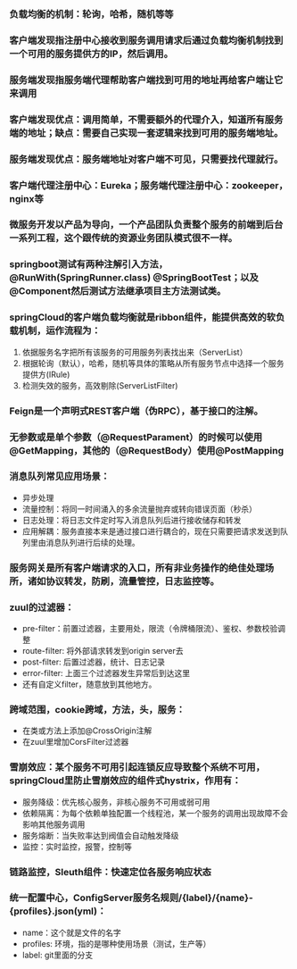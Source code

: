 ### 负载均衡的机制：轮询，哈希，随机等等

### 客户端发现指注册中心接收到服务调用请求后通过负载均衡机制找到一个可用的服务提供方的IP，然后调用。

### 服务端发现指服务端代理帮助客户端找到可用的地址再给客户端让它来调用

### 客户端发现优点：调用简单，不需要额外的代理介入，知道所有服务端的地址；缺点：需要自己实现一套逻辑来找到可用的服务端地址。

### 服务端发现优点：服务端地址对客户端不可见，只需要找代理就行。

### 客户端代理注册中心：Eureka；服务端代理注册中心：zookeeper，nginx等

### 微服务开发以产品为导向，一个产品团队负责整个服务的前端到后台一系列工程，这个跟传统的资源业务团队模式很不一样。

### springboot测试有两种注解引入方法，@RunWith(SpringRunner.class) @SpringBootTest；以及@Component然后测试方法继承项目主方法测试类。

### springCloud的客户端负载均衡就是ribbon组件，能提供高效的软负载机制，运作流程为：
  1. 依据服务名字把所有该服务的可用服务列表找出来（ServerList）
  2. 根据轮询（默认），哈希，随机等具体的策略从所有服务节点中选择一个服务提供方(IRule)
  3. 检测失效的服务，高效剔除(ServerListFilter)

### Feign是一个声明式REST客户端（伪RPC），基于接口的注解。

### 无参数或是单个参数（@RequestParament）的时候可以使用@GetMapping，其他的（@RequestBody）使用@PostMapping

### 消息队列常见应用场景：
  - 异步处理
  - 流量控制：将同一时间涌入的多余流量抛弃或转向错误页面（秒杀）
  - 日志处理：将日志文件定时写入消息队列后进行接收储存和转发
  - 应用解耦：服务直接本来是通过接口进行耦合的，现在只需要把请求发送到队列里由消息队列进行后续的处理。

### 服务网关是所有客户端请求的入口，所有非业务操作的绝佳处理场所，诸如协议转发，防刷，流量管控，日志监控等。

### zuul的过滤器：
  - pre-filter：前置过滤器，主要用处，限流（令牌桶限流）、鉴权、参数校验调整
  - route-filter: 将外部请求转发到origin server去
  - post-filter: 后置过滤器，统计、日志记录
  - error-filter: 上面三个过滤器发生异常后到达这里
  - 还有自定义filter，随意放到其他地方。

### 跨域范围，cookie跨域，方法，头，服务：
  - 在类或方法上添加@CrossOrigin注解
  - 在zuul里增加CorsFilter过滤器

### 雪崩效应：某个服务不可用引起连锁反应导致整个系统不可用，springCloud里防止雪崩效应的组件式hystrix，作用有：
  - 服务降级：优先核心服务，非核心服务不可用或弱可用
  - 依赖隔离：为每个依赖单独配置一个线程池，某一个服务的调用出现故障不会影响其他服务调用
  - 服务熔断：当失败率达到阀值会自动触发降级
  - 监控：实时监控，报警，控制等

### 链路监控，Sleuth组件：快速定位各服务响应状态

### 统一配置中心，ConfigServer服务名规则/{label}/{name}-{profiles}.json(yml)：
  - name：这个就是文件的名字
  - profiles: 环境，指的是哪种使用场景（测试，生产等）
  - label: git里面的分支